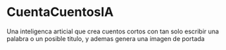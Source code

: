 # CuentaCuentosIA
Una inteligenca articial que crea cuentos cortos con tan solo escribir una palabra o un posible titulo, y ademas genera una imagen de portada
